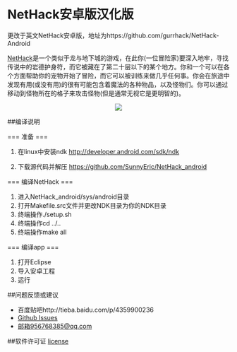 # NetHack安卓版汉化版

更改于英文NetHack安卓版，地址为https://github.com/gurrhack/NetHack-Android

[NetHack](http://www.nethack.org/)是一个类似于龙与地下城的游戏，在此你(一位冒险家)要深入地牢，寻找传说中的岩德护身符，而它被藏在了第二十层以下的某个地方。你和一个可以在各个方面帮助你的宠物开始了冒险，而它可以被训练来做几乎任何事。你会在旅途中发现有用(或没有用)的很有可能包含着魔法的各种物品，以及怪物们。你可以通过移动到怪物所在的格子来攻击怪物(但是通常无视它是更明智的)。

<p align="center">
  <img src="http://imgsrc.baidu.com/forum/w%3D580/sign=66a87f29992f07085f052a08d925b865/387d4459252dd42ac94a6ccd043b5bb5c8eab8e9.jpg">
</p>


##编译说明

=== 准备 ===

1. 在linux中安装ndk
http://developer.android.com/sdk/ndk
 
2. 下载源代码并解压
https://github.com/SunnyEric/NetHack_android

=== 编译NetHack ===

1. 进入NetHack_android/sys/android目录
2. 打开Makefile.src文件并更改NDK目录为你的NDK目录
3. 终端操作./setup.sh
4. 终端操作cd ../..
5. 终端操作make all

=== 编译app ===

1. 打开Eclipse
2. 导入安卓工程
3. 运行

##问题反馈或建议
* 百度贴吧http://tieba.baidu.com/p/4359900236
* [Github Issues](https://github.com/SunnyEric/NetHack_android/issues)
* 邮箱956768385@qq.com

##软件许可证
[license](https://github.com/SunnyEric/NetHack_android/blob/master/nethack-android-ch/dat/license)

